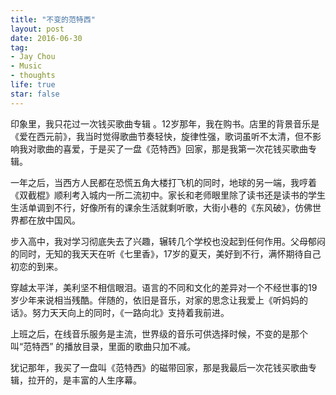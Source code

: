 ```yaml
---
title: "不变的范特西"
layout: post
date: 2016-06-30
tag:
- Jay Chou
- Music
- thoughts
life: true
star: false
---
```


印象里，我只花过一次钱买歌曲专辑 。12岁那年，我在购书。店里的背景音乐是《爱在西元前》，我当时觉得歌曲节奏轻快，旋律性强，歌词虽听不太清，但不影响我对歌曲的喜爱，于是买了一盘《范特西》回家，那是我第一次花钱买歌曲专辑。

一年之后，当西方人民都在恐慌五角大楼打飞机的同时，地球的另一端，我哼着《双截棍》顺利考入城内一所二流初中。家长和老师眼里除了读书还是读书的学生生活单调到不行，好像所有的课余生活就剩听歌，大街小巷的《东风破》，仿佛世界都在放中国风。

步入高中，我对学习彻底失去了兴趣，辗转几个学校也没起到任何作用。父母郁闷的同时，无知的我天天在听《七里香》，17岁的夏天，美好到不行，满怀期待自己初恋的到来。

穿越太平洋，美利坚不相信眼泪。语言的不同和文化的差异对一个不经世事的19岁少年来说相当残酷。伴随的，依旧是音乐，对家的思念让我爱上《听妈妈的话》。努力天天向上的同时，《一路向北》支持着我前进。

上班之后，在线音乐服务是主流，世界级的音乐可供选择时候，不变的是那个叫“范特西” 的播放目录，里面的歌曲只加不减。

犹记那年，我买了一盘叫《范特西》的磁带回家，那是我最后一次花钱买歌曲专辑，拉开的，是丰富的人生序幕。

